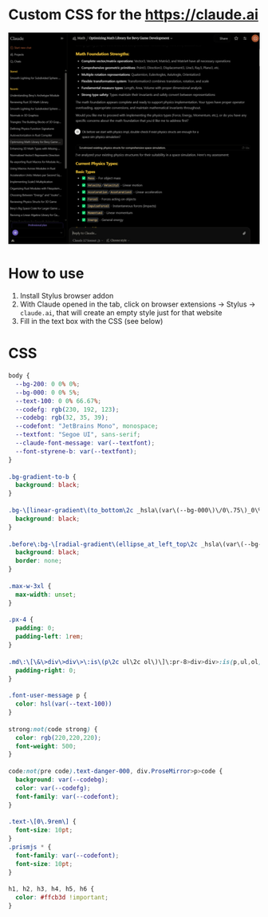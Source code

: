# Custom CSS for the https://claude.ai

![Screenshot](claude-css-demo.png "Screenshot")

# How to use

1. Install Stylus browser addon
2. With Claude opened in the tab, click on browser extensions -> Stylus -> `claude.ai`, that will create an empty style just for that website
3. Fill in the text box with the CSS (see below)

# CSS

```css
body {
  --bg-200: 0 0% 0%;
  --bg-000: 0 0% 5%;
  --text-100: 0 0% 66.67%;
  --codefg: rgb(230, 192, 123);
  --codebg: rgb(32, 35, 39);
  --codefont: "JetBrains Mono", monospace;
  --textfont: "Segoe UI", sans-serif;
  --claude-font-message: var(--textfont);
  --font-styrene-b: var(--textfont);
}

.bg-gradient-to-b {
  background: black;
}

.bg-\[linear-gradient\(to_bottom\2c _hsla\(var\(--bg-000\)\/0\.75\)_0\%\2c _hsla\(var\(--bg-000\)_\/_0\)_90\%\)\] {
  background: black;
}

.before\:bg-\[radial-gradient\(ellipse_at_left_top\2c _hsla\(var\(--bg-000\)\/0\.5\)_0\%\2c _hsla\(var\(--bg-000\)\/0\.3\)_60\%\)\]:before {
  background: black;
  border: none;
}

.max-w-3xl {
  max-width: unset;
}

.px-4 {
  padding: 0;
  padding-left: 1rem;
}

.md\:\[\&\>div\>div\>\:is\(p\2c ul\2c ol\)\]\:pr-8>div>div>:is(p,ul,ol) {
  padding-right: 0;
}

.font-user-message p {
  color: hsl(var(--text-100))
}

strong:not(code strong) {
  color: rgb(220,220,220);
  font-weight: 500;
}

code:not(pre code).text-danger-000, div.ProseMirror>p>code {
  background: var(--codebg);
  color: var(--codefg);
  font-family: var(--codefont);
}

.text-\[0\.9rem\] {
  font-size: 10pt;
}
.prismjs * {
  font-family: var(--codefont);
  font-size: 10pt;
}

h1, h2, h3, h4, h5, h6 {
  color: #ffcb3d !important;
}
```
